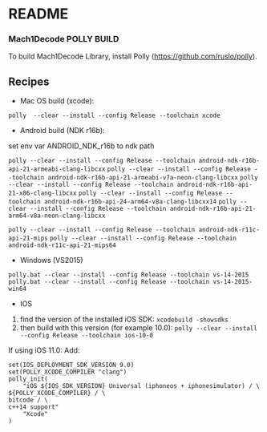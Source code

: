 # README #


### Mach1Decode POLLY BUILD ###

To build Mach1Decode Library, install Polly (https://github.com/ruslo/polly).

## Recipes ##

* Mac OS build (xcode):

`polly  --clear --install --config Release --toolchain xcode`

* Android build (NDK r16b):

set env var ANDROID_NDK_r16b to ndk path

`polly --clear --install --config Release --toolchain android-ndk-r16b-api-21-armeabi-clang-libcxx`
`polly --clear --install --config Release --toolchain android-ndk-r16b-api-21-armeabi-v7a-neon-clang-libcxx`
`polly --clear --install --config Release --toolchain android-ndk-r16b-api-21-x86-clang-libcxx`
`polly --clear --install --config Release --toolchain android-ndk-r16b-api-24-arm64-v8a-clang-libcxx14`
`polly --clear --install --config Release --toolchain android-ndk-r16b-api-21-arm64-v8a-neon-clang-libcxx`

`polly --clear --install --config Release --toolchain android-ndk-r11c-api-21-mips`
`polly --clear --install --config Release --toolchain android-ndk-r11c-api-21-mips64`

* Windows (VS2015)

`polly.bat --clear --install --config Release --toolchain vs-14-2015`
`polly.bat --clear --install --config Release --toolchain vs-14-2015-win64`

* IOS

1. find the version of the installed iOS SDK:
`xcodebuild -showsdks`
2. then build with this version (for example 10.0):
`polly --clear --install --config Release --toolchain ios-10-0`

If using iOS 11.0:
Add:
```set(IOS_SDK_VERSION 11.0)
set(IOS_DEPLOYMENT_SDK_VERSION 9.0)
set(POLLY_XCODE_COMPILER "clang")
polly_init(
    "iOS ${IOS_SDK_VERSION} Universal (iphoneos + iphonesimulator) / \
${POLLY_XCODE_COMPILER} / \
bitcode / \
c++14 support"
    "Xcode"
)
